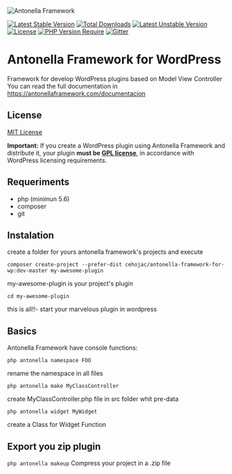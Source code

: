 ![Antonella Framework](https://antonellaframework.com/wp-content/uploads/2018/06/anonella-repositorio.png)

[![Latest Stable Version](http://poser.pugx.org/cehojac/antonella-framework-for-wp/v)](https://packagist.org/packages/cehojac/antonella-framework-for-wp) [![Total Downloads](http://poser.pugx.org/cehojac/antonella-framework-for-wp/downloads)](https://packagist.org/packages/cehojac/antonella-framework-for-wp) [![Latest Unstable Version](http://poser.pugx.org/cehojac/antonella-framework-for-wp/v/unstable)](https://packagist.org/packages/cehojac/antonella-framework-for-wp) [![License](http://poser.pugx.org/cehojac/antonella-framework-for-wp/license)](https://packagist.org/packages/cehojac/antonella-framework-for-wp) [![PHP Version Require](http://poser.pugx.org/cehojac/antonella-framework-for-wp/require/php)](https://packagist.org/packages/cehojac/antonella-framework-for-wp)
[![Gitter](https://badges.gitter.im/Antonella-Framework/community.svg)](https://gitter.im/Antonella-Framework/community?utm_source=badge&utm_medium=badge&utm_campaign=pr-badge)

Antonella Framework for WordPress
================================

Framework for develop WordPress plugins based on Model View Controller
You can read the full documentation in https://antonellaframework.com/documentacion

## License
 [MIT License](LICENSE.md)

**Important:** If you create a WordPress plugin using Antonella Framework and distribute it, your plugin **must be [GPL license](https://wordpress.org/about/license/)**, in accordance with WordPress licensing requirements.  

## Requeriments
* php (minimun 5.6) 
* composer
* git

## Instalation
create a folder for yours antonella framework's projects and execute

`composer create-project --prefer-dist cehojac/antonella-framework-for-wp:dev-master my-awesome-plugin`

my-awesome-plugin is your project's plugin

`cd my-awesome-plugin`

this is all!!- start your marvelous plugin in wordpress

## Basics

Antonella Framework have console functions:

`php antonella namespace FOO`

rename the namespace in all files

`php antonella make MyClassController`

create MyClassController.php file in src folder whit pre-data

`php antonella widget MyWidget`

create a Class for Widget Function

## Export you zip plugin

`php antonella makeup`
Compress your project in a .zip file 


